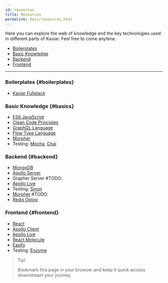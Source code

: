 ```yaml
---
id: resources
title: Resources
permalink: docs/resources.html
---
```


Here you can explore the web of knowledge and the key technologies used in different parts of Kaviar. Feel free to come anytime.

- [Boilerplates](#boilerplates)
- [Basic Knowledge](#basics)
- [Backend](#backend)
- [Frontend](#backend)

---

### Boilerplates {#boilerplates}

- [Kaviar Fullstack](https://github.com/kaviarjs/boilerplate)

### Basic Knowledge {#basics}

- [ES6 JavaScript](https://developer.mozilla.org/en-US/docs/Web/JavaScript/Guide)
- [Clean Code Principles](https://github.com/ryanmcdermott/clean-code-javascript)
- [GraphQL Language](https://graphql.org/learn)
- [Flow Type Language](https://flow.org/)
- [Morpher](docs/morpher.html)
- Testing: [Mocha](https://mochajs.org/), [Chai](https://www.chaijs.com/)

### Backend {#backend}

- [MongoDB](https://www.tutorialspoint.com/mongodb/)
- [Apollo Server](https://www.apollographql.com/docs/apollo-server/)
- Grapher Server #TODO:
- [Apollo Live](https://github.com/cult-of-coders/apollo-live-server)
- Testing: [Sinon](https://sinonjs.org/)
- [Morpher](docs/morpher.html) #TODO:
- [Redis Oplog](https://github.com/cult-of-coders/redis-oplog)

### Frontend {#frontend}

- [React](https://reactjs.org/)
- [Apollo Client](https://www.apollographql.com/docs/react/)
- [Apollo Live](https://github.com/cult-of-coders/apollo-live-client)
- [React Molecule](https://github.com/cult-of-coders/react-molecule)
- [Easify](https://github.com/cult-of-coders/easify)
- Testing: [Enzyme](https://airbnb.io/enzyme/)

> Tip!
>
> Bookmark this page in your browser and keep it quick-access downstream your journey.
